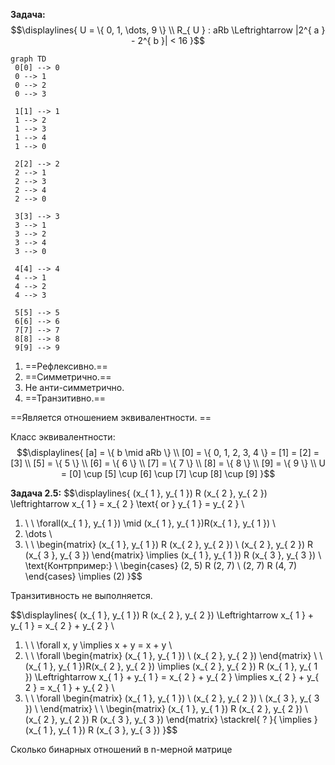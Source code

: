 **Задача:** 
$$\displaylines{
U = \{ 0, 1, \dots, 9 \} \\ 
R_{ U } : aRb \Leftrightarrow |2^{ a } - 2^{ b }| < 16
}$$
```mermaid 
graph TD
 0[0] --> 0
 0 --> 1
 0 --> 2 
 0 --> 3 
 
 1[1] --> 1
 1 --> 2
 1 --> 3
 1 --> 4
 1 --> 0
 
 2[2] --> 2
 2 --> 1
 2 --> 3
 2 --> 4
 2 --> 0
 
 3[3] --> 3
 3 --> 1
 3 --> 2
 3 --> 4
 3 --> 0
 
 4[4] --> 4
 4 --> 1
 4 --> 2
 4 --> 3
 
 5[5] --> 5
 6[6] --> 6
 7[7] --> 7
 8[8] --> 8
 9[9] --> 9
```
1. ==Рефлексивно.== 
2. ==Симметрично.== 
3. Не анти-симметрично. 
4. ==Транзитивно.== 

==Является отношением эквивалентности. ==

Класс эквивалентности: 
$$\displaylines{
[a] = \{ b \mid aRb \} \\ 
[0] = \{ 0, 1, 2, 3, 4 \} = [1] = [2] = [3] \\ 
[5] = \{ 5 \} \\
[6] = \{ 6 \} \\ 
[7] = \{ 7 \} \\ 
[8] = \{ 8 \} \\ 
[9] = \{ 9 \} \\ 
U = [0] \cup [5] \cup [6] \cup [7] \cup [8] \cup [9]
}$$

**Задача 2.5:**
$$\displaylines{
(x_{ 1 }, y_{ 1 }) R (x_{ 2 }, y_{ 2 }) \leftrightarrow  x_{ 1 } = x_{ 2 } \text{ or } y_{ 1 } = y_{ 2 } \\ 
1. \ \ \forall(x_{ 1 }, y_{ 1 }) \mid (x_{ 1 }, y_{ 1 })R(x_{ 1 }, y_{ 1 }) \\ 
2. \dots \\
3. \ \ 
\begin{matrix}
(x_{ 1 }, y_{ 1 }) R (x_{ 2 }, y_{ 2 }) \\
(x_{ 2 }, y_{ 2 }) R (x_{ 3 }, y_{ 3 })
\end{matrix} \implies (x_{ 1 }, y_{ 1 }) R (x_{ 3 }, y_{ 3 }) \\ 
\text{Контрпример:} \\ 
\begin{cases}
(2, 5) R (2, 7) \\
(2, 7) R (4, 7)
\end{cases} \implies (2)
}$$

Транзитивность не выполняется. 

$$\displaylines{
(x_{ 1 }, y_{ 1 }) R (x_{ 2 }, y_{ 2 }) \Leftrightarrow x_{ 1 } + y_{ 1 } = x_{ 2 } + y_{ 2 } \\ 
1. \ \ \forall x, y \implies x + y = x + y \\ 
2. \ \ \forall 
\begin{matrix}
(x_{ 1 }, y_{ 1 }) \\
(x_{ 2 }, y_{ 2 })
\end{matrix} \ \ 
(x_{ 1 }, y_{ 1 })R(x_{ 2 }, y_{ 2 }) \implies (x_{ 2 }, y_{ 2 }) R (x_{ 1 }, y_{ 1 }) \Leftrightarrow x_{ 1 } + y_{ 1 } = x_{ 2 } + y_{ 2 } \implies x_{ 2 } + y_{ 2 } = x_{ 1 } + y_{ 2 } \\ 
3. \ \ \forall 
\begin{matrix}
(x_{ 1 }, y_{ 1 }) \\ 
(x_{ 2 }, y_{ 2 }) \\ 
(x_{ 3 }, y_{ 3 }) \\ 
\end{matrix} \ \ 
\begin{matrix}
(x_{ 1 }, y_{ 1 }) R (x_{ 2 }, y_{ 2 })  \\
(x_{ 2 }, y_{ 2 }) R (x_{ 3 }, y_{ 3 })
\end{matrix} \stackrel{ ? }{ \implies } (x_{ 1 }, y_{ 1 }) R (x_{ 3 }, y_{ 3 })
}$$


Сколько бинарных отношений в n-мерной матрице